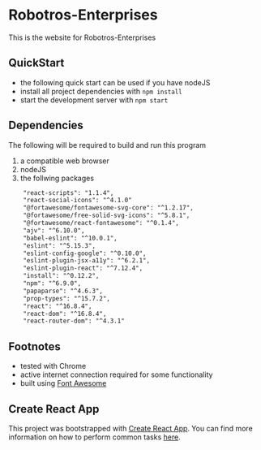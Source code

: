 # Robotros-Enterprises

This is the website for Robotros-Enterprises 

## QuickStart

* the following quick start can be used if you have nodeJS
* install all project dependencies with `npm install`
* start the development server with `npm start`

## Dependencies

The following will be required to build and run this program

1. a compatible web browser
2. nodeJS
4. the follwing packages
```xml
    "react-scripts": "1.1.4",
    "react-social-icons": "^4.1.0"
    "@fortawesome/fontawesome-svg-core": "^1.2.17",
    "@fortawesome/free-solid-svg-icons": "^5.8.1",
    "@fortawesome/react-fontawesome": "^0.1.4",
    "ajv": "^6.10.0",
    "babel-eslint": "^10.0.1",
    "eslint": "^5.15.3",
    "eslint-config-google": "^0.10.0",
    "eslint-plugin-jsx-a11y": "^6.2.1",
    "eslint-plugin-react": "^7.12.4",
    "install": "^0.12.2",
    "npm": "^6.9.0",
    "papaparse": "^4.6.3",
    "prop-types": "^15.7.2",
    "react": "^16.8.4",
    "react-dom": "^16.8.4",
    "react-router-dom": "^4.3.1"
```

## Footnotes

* tested with Chrome
* active internet connection required for some functionality
* built using [Font Awesome](https://fontawesome.com/)

## Create React App

This project was bootstrapped with [Create React App](https://github.com/facebookincubator/create-react-app). 
You can find more information on how to perform common tasks [here](https://github.com/facebookincubator/create-react-app/blob/master/packages/react-scripts/template/README.md).
